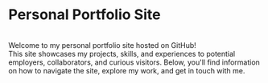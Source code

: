 <h1><b>Personal Portfolio Site </b></h1><br>
Welcome to my personal portfolio site hosted on GitHub! <br>This site showcases my projects, skills, and experiences to potential employers, collaborators, and curious visitors. Below, you'll find information on how to navigate the site, explore my work, and get in touch with me.

